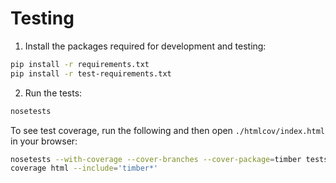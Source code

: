# Testing

1. Install the packages required for development and testing:

```bash
pip install -r requirements.txt
pip install -r test-requirements.txt
```

2. Run the tests:

```bash
nosetests
```

To see test coverage, run the following and then open `./htmlcov/index.html` in your browser:

```bash
nosetests --with-coverage --cover-branches --cover-package=timber tests
coverage html --include='timber*'
```